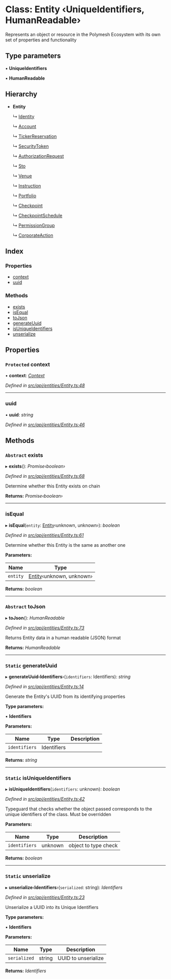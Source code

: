 # Class: Entity ‹**UniqueIdentifiers, HumanReadable**›

Represents an object or resource in the Polymesh Ecosystem with its own set of properties and functionality

## Type parameters

▪ **UniqueIdentifiers**

▪ **HumanReadable**

## Hierarchy

* **Entity**

  ↳ [Identity](identity.md)

  ↳ [Account](account.md)

  ↳ [TickerReservation](tickerreservation.md)

  ↳ [SecurityToken](securitytoken.md)

  ↳ [AuthorizationRequest](authorizationrequest.md)

  ↳ [Sto](sto.md)

  ↳ [Venue](venue.md)

  ↳ [Instruction](instruction.md)

  ↳ [Portfolio](portfolio.md)

  ↳ [Checkpoint](checkpoint.md)

  ↳ [CheckpointSchedule](checkpointschedule.md)

  ↳ [PermissionGroup](permissiongroup.md)

  ↳ [CorporateAction](corporateaction.md)

## Index

### Properties

* [context](entity.md#protected-context)
* [uuid](entity.md#uuid)

### Methods

* [exists](entity.md#abstract-exists)
* [isEqual](entity.md#isequal)
* [toJson](entity.md#abstract-tojson)
* [generateUuid](entity.md#static-generateuuid)
* [isUniqueIdentifiers](entity.md#static-isuniqueidentifiers)
* [unserialize](entity.md#static-unserialize)

## Properties

### `Protected` context

• **context**: *[Context](context.md)*

*Defined in [src/api/entities/Entity.ts:48](https://github.com/PolymathNetwork/polymesh-sdk/blob/da0f7fd7/src/api/entities/Entity.ts#L48)*

___

###  uuid

• **uuid**: *string*

*Defined in [src/api/entities/Entity.ts:46](https://github.com/PolymathNetwork/polymesh-sdk/blob/da0f7fd7/src/api/entities/Entity.ts#L46)*

## Methods

### `Abstract` exists

▸ **exists**(): *Promise‹boolean›*

*Defined in [src/api/entities/Entity.ts:68](https://github.com/PolymathNetwork/polymesh-sdk/blob/da0f7fd7/src/api/entities/Entity.ts#L68)*

Determine whether this Entity exists on chain

**Returns:** *Promise‹boolean›*

___

###  isEqual

▸ **isEqual**(`entity`: [Entity](entity.md)‹unknown, unknown›): *boolean*

*Defined in [src/api/entities/Entity.ts:61](https://github.com/PolymathNetwork/polymesh-sdk/blob/da0f7fd7/src/api/entities/Entity.ts#L61)*

Determine whether this Entity is the same as another one

**Parameters:**

Name | Type |
------ | ------ |
`entity` | [Entity](entity.md)‹unknown, unknown› |

**Returns:** *boolean*

___

### `Abstract` toJson

▸ **toJson**(): *HumanReadable*

*Defined in [src/api/entities/Entity.ts:73](https://github.com/PolymathNetwork/polymesh-sdk/blob/da0f7fd7/src/api/entities/Entity.ts#L73)*

Returns Entity data in a human readable (JSON) format

**Returns:** *HumanReadable*

___

### `Static` generateUuid

▸ **generateUuid**‹**Identifiers**›(`identifiers`: Identifiers): *string*

*Defined in [src/api/entities/Entity.ts:14](https://github.com/PolymathNetwork/polymesh-sdk/blob/da0f7fd7/src/api/entities/Entity.ts#L14)*

Generate the Entity's UUID from its identifying properties

**Type parameters:**

▪ **Identifiers**

**Parameters:**

Name | Type | Description |
------ | ------ | ------ |
`identifiers` | Identifiers |   |

**Returns:** *string*

___

### `Static` isUniqueIdentifiers

▸ **isUniqueIdentifiers**(`identifiers`: unknown): *boolean*

*Defined in [src/api/entities/Entity.ts:42](https://github.com/PolymathNetwork/polymesh-sdk/blob/da0f7fd7/src/api/entities/Entity.ts#L42)*

Typeguard that checks whether the object passed corresponds to the unique identifiers of the class. Must be overridden

**Parameters:**

Name | Type | Description |
------ | ------ | ------ |
`identifiers` | unknown | object to type check  |

**Returns:** *boolean*

___

### `Static` unserialize

▸ **unserialize**‹**Identifiers**›(`serialized`: string): *Identifiers*

*Defined in [src/api/entities/Entity.ts:23](https://github.com/PolymathNetwork/polymesh-sdk/blob/da0f7fd7/src/api/entities/Entity.ts#L23)*

Unserialize a UUID into its Unique Identifiers

**Type parameters:**

▪ **Identifiers**

**Parameters:**

Name | Type | Description |
------ | ------ | ------ |
`serialized` | string | UUID to unserialize  |

**Returns:** *Identifiers*
